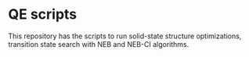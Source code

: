 # QE scripts

This repository has the scripts to run solid-state structure optimizations, 
transition state search with NEB and NEB-CI algorithms.